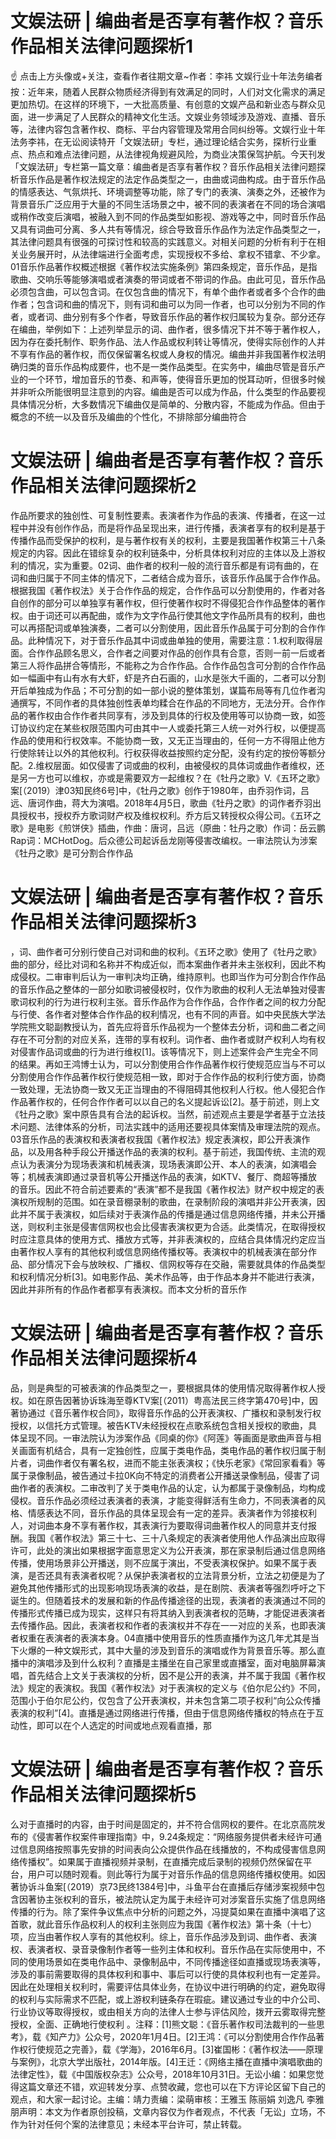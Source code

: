 # 文娱法研 | 编曲者是否享有著作权？音乐作品相关法律问题探析1

☝ 点击上方头像或+关注，查看作者往期文章~作者：李祎 文娱行业十年法务编者按：近年来，随着人民群众物质经济得到有效满足的同时，人们对文化需求的满足更加热切。在这样的环境下，一大批高质量、有创意的文娱产品和新业态与群众见面，进一步满足了人民群众的精神文化生活。文娱业务领域涉及游戏、直播、音乐等，法律内容包含著作权、商标、平台内容管理及常用合同纠纷等。文娱行业十年法务李祎，在无讼阅读特开「文娱法研」专栏，通过理论结合实务，探析行业重点、热点和难点法律问题，从法律视角规避风险，为商业决策保驾护航。今天刊发「文娱法研」专栏第一篇文章：编曲者是否享有著作权？音乐作品相关法律问题探析音乐作品是著作权法规定的法定作品类型之一，由曲或词曲构成。由于音乐作品的情感表达、气氛烘托、环境调整等功能，除了专门的表演、演奏之外，还被作为背景音乐广泛应用于大量的不同生活场景之中，被不同的表演者在不同的场合演唱或稍作改变后演唱，被融入到不同的作品类型如影视、游戏等之中，同时音乐作品又具有词曲可分离、多人共有等情况，综合导致音乐作品作为法定作品类型之一，其法律问题具有很强的可探讨性和较高的实践意义。对相关问题的分析有利于在相关业务展开时，从法律端进行全面考虑，实现授权不多给、拿权不错拿、不少拿。01音乐作品著作权概述根据《著作权法实施条例》第四条规定，音乐作品，是指歌曲、交响乐等能够演唱或者演奏的带词或者不带词的作品。由此可见，音乐作品必须包含曲，可以包含词。在仅包含曲的情况下，有单个曲作者或者多个合作的曲作者；包含词和曲的情况下，则有词和曲可以为同一作者，也可以分别为不同的作者，或者词、曲分别有多个作者，导致音乐作品的著作权归属较为复杂。部分还存在编曲，举例如下：上述列举显示的词、曲作者，很多情况下并不等于著作权人，因为存在委托制作、职务作品、法人作品或权利转让等情况，使得实际创作的人并不享有作品的著作权，而仅保留署名权或人身权的情况。编曲并非我国著作权法明确归类的音乐作品构成要件，也不是一类作品类型。在实务中，编曲尽管是音乐产业的一个环节，增加音乐的节奏、和声等，使得音乐更加的悦耳动听，但很多时候并非听众所能很明显注意到的内容。编曲是否可以成为作品，什么类型的作品要视具体情况分析，大多数情况下编曲仅是简单的、分散内容，不能成为作品。但由于概念的不统一以及音乐及编曲的个性化，不排除部分编曲符合

# 文娱法研 | 编曲者是否享有著作权？音乐作品相关法律问题探析2

作品所要求的独创性、可复制性要素。表演者作为作品的表演、传播者，在这一过程中并没有创作作品，而是将作品呈现出来，进行传播，表演者享有的权利是基于传播作品而受保护的权利，是与著作权有关的权利，主要是我国著作权第三十八条规定的内容。因此在错综复杂的权利链条中，分析具体权利对应的主体以及上游权利的情况，实为重要。02词、曲作者的权利一般的流行音乐都是有词有曲的，在词和曲归属于不同主体的情况下，二者结合成为音乐，该音乐作品属于合作作品。根据我国《著作权法》关于合作作品的规定，合作作品可以分割使用的，作者对各自创作的部分可以单独享有著作权，但行使著作权时不得侵犯合作作品整体的著作权。由于词还可以再配曲，或作为文字作品行使其他文字作品所具有的权利，曲也可以再搭配词或单独演奏，二者可以分割使用，因此音乐作品属于可分割的合作作品。此种情况下，对于音乐作品其中词或曲单独的使用，需要注意：1.权利取得层面。合作作品顾名思义，合作者之间要对作品的创作具有合意，否则一前一后或者第三人将作品拼合等情形，不能称之为合作作品。合作作品包含可分割的合作作品如一幅画中有山有水有大虾，虾是齐白石画的，山水是张大千画的，二者可以分割开后单独成为作品；不可分割的如一部小说的整体策划，谋篇布局等有几位作者沟通撰写，不同作者的具体独创性表单均糅合在作品的不同地方，无法分开。合作作品的著作权由合作作者共同享有，涉及到具体的行权及使用等可以协商一致，如签订协议约定在某些权限范围内可由其中一人或委托第三人统一对外行权，以便提高作品的使用和行权效率。不能协商一致，又无正当理由的，任何一方不得阻止他方行使除转让以外的其他权利。行权获得收益按照约定分配，没有约定的按份等额分配。2.维权层面。如仅侵害了词或曲的权利，由被侵权的具体词或曲作者维权，还是另一方也可以维权，亦或是需要双方一起维权？在《牡丹之歌》V.《五环之歌》案[（2019）津03知民终6号]中，《牡丹之歌》创作于1980年，由乔羽作词，吕远、唐诃作曲，蒋大为演唱。2018年4月5日，歌曲《牡丹之歌》的词作者乔羽出具授权书，授权乔方歌词财产权及维权权利。乔方后又转授权众得公司。《五环之歌》是电影《煎饼侠》插曲，作曲：唐诃，吕远（原曲：牡丹之歌）作词：岳云鹏 Rap词：MCHotDog。后众德公司起诉岳龙刚等侵害改编权。一审法院认为涉案《牡丹之歌》是可分割合作作品

# 文娱法研 | 编曲者是否享有著作权？音乐作品相关法律问题探析3

，词、曲作者可分别行使自己对词和曲的权利。《五环之歌》使用了《牡丹之歌》曲的部分，经比对词和名称并不构成近似，而本案曲作者并未主张权利，因此不构成侵权。二审审判后认为一审判决均正确，维持原判。也即当作为可分割合作作品的音乐作品之整体的一部分如歌词被侵权时，仅作为歌曲的权利人无法单独对侵害歌词权利的行为进行权利主张。音乐作品作为合作作品，合作作者之间的权力分配与行使、各作者对整体合作作品的权利情况，也有不同的声音。如中央民族大学法学院熊文聪副教授认为，首先应将音乐作品视为一个整体去分析，词和曲二者之间存在不可分割的对应关系，连带的享有权利。词作者、曲作者或财产权利人均有权对侵害作品词或曲的行为进行维权[1]。该等情况下，则上述案件会产生完全不同的结果。再如王鸿博士认为，可以分割使用合作作品著作权行使规范应当与不可以分割使用合作作品著作权行使规范相一致，即对于合作作品的权利行使方面，协商一致处理，无法协商一致又无正当理由的不得阻碍其他权利人行权。他人侵犯合作作品著作权的，任何合作作者可以以自己的名义提起诉讼[2]。基于前述，则上文《牡丹之歌》案中原告具有合法的起诉权。当然，前述观点主要是学者基于立法技术问题、法律体系的分析，司法实践中的适用还要视具体案情及审理法院的观点。03音乐作品的表演权和表演者权我国《著作权法》规定表演权，即公开表演作品，以及用各种手段公开播送作品的表演的权利。基于前述，我国传统、主流的观点认为表演分为现场表演和机械表演，现场表演即公开、本人的表演，如演唱会等；机械表演即通过录音机等公开播送作品的表演，如KTV、餐厅、商超等播放的音乐。因此不符合前述要素的“表演”都不是我国《著作权法》财产权中规定的表演权所规制的范围。如在录音棚录制的歌曲，在录制阶段的演唱并非公开表演，因此并不属于表演权，如后续对于表演作品的传播是通过信息网络传播，并未公开播送，则权利主张是侵害信网权也会比侵害表演权更为合适。此类情况，在取得授权时应注意具体的使用方式、播放方式等，并非表演权的，应结合具体情况约定应当由著作权人享有的其他权利或信息网络传播权等。表演权中的机械表演在部分作品、部分情况下会与放映权、广播权、信网权等存在交融，需要就具体的作品类型和权利情况分析[3]。如电影作品、美术作品等，由于作品本身并不能进行表演，因此并非所有的作品作者都享有表演权。而本文分析的音乐作

# 文娱法研 | 编曲者是否享有著作权？音乐作品相关法律问题探析4

品，则是典型的可被表演的作品类型之一，要根据具体的使用情况取得著作权人授权。如在原告因著协诉珠海至尊KTV案[（2011）粤高法民三终字第470号]中，因著协通过《音乐著作权合同》，取得音乐作品的公开表演权、广播权和录制发行权授权，以信托方式管理。被告KTV未经授权在点歌系统包含相关授权的歌曲，具体呈现不同。一审法院认为涉案作品《同桌的你》《阿莲》等画面是歌曲声音与相关画面有机结合，具有一定独创性，应属于类电作品，类电作品的著作权归属于制片者，词曲作者仅有署名权，进而不能主张表演权；《快乐老家》《常回家看看》等属于录像制品，被告通过卡拉0K向不特定的消费者公开播送录像制品，侵害了词曲作者的表演权。二审改判了关于类电作品的认定，认为都属于录像制品，均构成侵权。音乐作品必须经过表演者的表演，才能变得鲜活有生命力，不同表演者的风格、情感表达不同，音乐作品的具体呈现会有一定的差异。表演者作为邻接权利人，对词曲本身不享有著作权，其表演行为要取得词曲著作权人的同意并支付报酬。我国《著作权法》第三十七、三十八条规定的表演者使用他人作品演出应取得许可，此处的演出如果根据字面意思定义为公开表演，那在家录制后通过信息网络传播，使用场景非公开播送，则不应属于演出，不受表演权保护。如果不属于表演，是否还具有表演者权呢？从保护表演者权的立法背景分析，立法之初便是为了避免其他传播形式的出现影响现场表演的收益，是在剧院、表演者等强烈呼吁之下诞生的。但随着技术的发展和新的作品传播途径的出现，表演者的表演通过不同的传播形式传播已成为现实，这样只有将其纳入到表演者权的范畴，才能促进表演者去传播作品。因此，表演者权和作者的表演权并不存在一一对应的关系，也即表演者权重在表演者的表演本身。04直播中使用音乐的性质直播作为这几年尤其是当下火爆的一种文娱形式，其中大量的涉及到音乐的演唱或作为背景音乐等。那么直播中的演唱涉及到什么权利？直播是主播坐在自己家里或直播室，面对电脑屏幕演唱，首先结合上文关于表演权的分析，因不是公开的表演，并不属于我国《著作权法》规定的表演权。我国《著作权法》对于表演权的定义与《伯尔尼公约》不同，范围小于伯尔尼公约，仅包含了公开表演权，并未包含第二项子权利“向公众传播表演的权利”[4]。直播是通过网络进行传播，但由于信息网络传播权的特点在于互动性，即可以在个人选定的时间或地点观看直播，那

# 文娱法研 | 编曲者是否享有著作权？音乐作品相关法律问题探析5

么对于直播时的内容，由于时间是固定的，并不符合信网权的要件。在北京高院发布的《侵害著作权案件审理指南》中，9.24条规定：“网络服务提供者未经许可通过信息网络按照事先安排的时间表向公众提供作品在线播放的，不构成侵害信息网络传播权”。如果属于直播视频并录制，在直播完成后录制的视频仍然保留在平台，用户可以随时观看。则此等行为属于对音乐作品的信息网络传播权使用。如因著协诉斗鱼案[（2019）京73民终1384号]中，斗鱼平台在直播后存储涉案视频中包含因著协主张权利的音乐，被法院认定为属于未经许可对涉案音乐实施了信息网络传播的行为。除了案件争议焦点中分析的问题之外，冯提莫如果在直播中演唱了这首歌，就此音乐作品权利人的权利主张则应为我国《著作权法》第十条（十七）项，应当由著作权人享有的其他权利。综上，音乐作品涉及到词、曲作者、表演权、表演者权、录音录像制作者等一些列主体和权利。音乐作品在实际使用中，不同的使用场景如在类电作品中、录像制品中，不同传播途径如直播或现场表演等，涉及的事前需要取得的具体权利和事中、事后可以行使的具体权利也有一定差异。因此在处理相关权利时，需要评估具体业务，在协议中进行明确的约定，避免取得的权利与实际需求不匹配，或上游权利链条存在瑕疵。建议通过专业的中介公司、行业协议等取得授权，或由相关方向的法律人士参与评估风险，拨开云雾取得完整授权，全面、正确地行使权利 。注释：[1]熊文聪：《音乐著作权司法裁判的一些思考》，载《知产力》公众号，2020年1月4日。[2]王鸿：《可以分割使用合作作品著作权行使规范之完善》，载《学海》，2016年6月。[3]崔国彬：《著作权法——原理与案例》，北京大学出版社，2014年版。[4]王迁：《网络主播在直播中演唱歌曲的法律定性》，载《中国版权杂志》公众号，2018年10月31日。无讼小编：如果您觉得这篇文章还不错，欢迎转发分享、点赞收藏，您也可以在下方评论区留下自己的观点，和大家一起讨论。主编：靖力责编：梁萌审核：王雅玉 陈丽娟 刘逸凡 李雅朋声明：本文为作者原创投稿，文章内容仅为作者观点，不代表「无讼」立场，不作为针对任何个案的法律意见；未经本平台许可，禁止转载。

